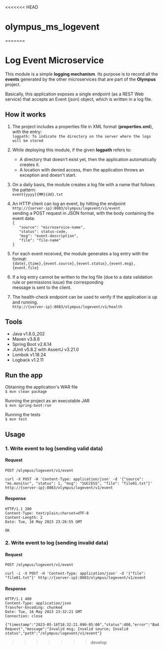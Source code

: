 <<<<<<< HEAD
# olympus_ms_logevent
=======

# Log Event Microservice  

This module is a simple **logging mechanism**. Its purpose is to record all the **events** generated by the other microservices that are part of the **Olympus** project.  

Basically, this application exposes a single endpoint (as a REST Web service) that accepts an Event (json) object, which is written in a log file.  


## How it works

1. The project includes a properties file in XML format (**properties.xml**), with the entry:  
   `logpath: To indicate the directory on the server where the logs will be stored`

2. While deploying this module, if the given **logpath** refers to:  
     - A directory that doesn't exist yet, then the application automatically creates it.
     - A location with denied access, then the application throws an exception and doesn't start.

3. On a daily basis, the module creates a log file with a name that follows the pattern:  
   `event{yyyy}{MM}{dd}.txt`
   
4. An HTTP client can log an event, by hitting the endpoint  
   `http://{server-ip}:8083/olympus/logevent/v1/event`  
   sending a POST request in JSON format, with the body containing the event data:  
   `{`  
   `   "source": "microservice-name",`  
   `   "status": status-code,`  
   `   "msg": "event-description",`  
   `    "file": "file-name" `  
   `}`  
   
5. For each event received, the module generates a log entry with the format:  
   `{date},{time},{event.source},{event.status},{event.msg},{event.file}`  
   
6. If a log entry cannot be written to the log file (due to a data validation rule or permissions issue) the corresponding  
   message is sent to the client.  

7. The health-check endpoint can be used to verify if the application is up and running.  
   `http://{server-ip}:8083/olympus/logevent/v1/health`  


## Tools  

+ Java v1.8.0_202
+ Maven v3.8.6
+ Spring Boot v2.6.14
+ JUnit v5.8.2 with AssertJ v3.21.0
+ Lombok v1.18.24
+ Logback v1.2.11


## Run the app

Obtaining the application's WAR file  
`$ mvn clean package`  
  
Running the project as an executable JAR  
`$ mvn spring-boot:run`  

Running the tests  
`$ mvn test`  


## Usage

### 1. Write event to log (sending valid data)

#### Request
`POST /olympus/logevent/v1/event`

    curl -X POST -H 'Content-Type: application/json' -d '{"source": "ms.monitor", "status": 1, "msg": "SUCCESS", "file": "file01.txt"}' http://{server-ip}:8083/olympus/logevent/v1/event

#### Response
    HTTP/1.1 200
    Content-Type: text/plain;charset=UTF-8
    Content-Length: 2
    Date: Tue, 16 May 2023 23:26:55 GMT

    OK

### 2. Write event to log (sending invalid data)

#### Request
`POST /olympus/logevent/v1/event`

    curl -i -X POST -H 'Content-Type: application/json' -d '{"file": "file01.txt"}' http://{server-ip}:8083/olympus/logevent/v1/event

#### Response
    HTTP/1.1 400
    Content-Type: application/json
    Transfer-Encoding: chunked
    Date: Tue, 16 May 2023 23:32:21 GMT
    Connection: close

    {"timestamp":"2023-05-16T18:32:21.090-05:00","status":400,"error":"Bad Request","message":"Invalid msg; Invalid source; Invalid status","path":"/olympus/logevent/v1/event"}
>>>>>>> develop
